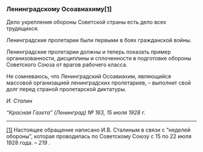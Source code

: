### Ленинградскому Осоавиахиму[**[1]**](#_ftn1)

Дело укрепления обороны Советской страны есть дело всех трудящихся.

Ленинградские пролетарии были первыми в боях гражданской войны.

Ленинградские пролетарии должны и теперь показать пример организованности, дисциплины и сплоченности в подготовке обороны Советского Союза от врагов рабочего класса.

Не сомневаюсь, что Ленинградский Осоавиахим, являющийся массовой организацией ленинградских пролетариев, – выполнит свой долг перед страной пролетарской диктатуры.

_И. Сталин_

_“Красная Газета” (Ленинград) № 163, 15 июля 1928 г._

  

---

[[1]](#_ftnref1) Настоящее обращение написано И.В. Сталиным в связи с “неделей обороны”, которая проводилась по Советскому Союзу с 15 по 22 июля 1928 года. – _219_ .